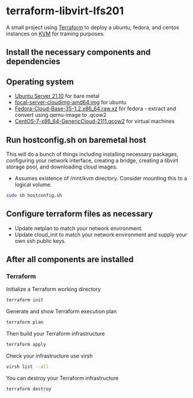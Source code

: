 # terraform-libvirt-lfs201

A small project using [Terraform](https://www.terraform.io/) to deploy a ubuntu, fedora, and centos instances on [KVM](https://wikipedia.org/wiki/KVM) for training purposes.

## Install the necessary components and dependencies

## Operating system

* [Ubuntu Server 21.10](https://releases.ubuntu.com/21.10/ubuntu-21.10-live-server-amd64.iso) for bare metal
* [focal-server-cloudimg-amd64.img](https://cloud-images.ubuntu.com/focal/current/focal-server-cloudimg-amd64.img) for ubuntu
* [Fedora-Cloud-Base-35-1.2.x86_64.raw.xz](https://download.fedoraproject.org/pub/fedora/linux/releases/35/Cloud/x86_64/images/Fedora-Cloud-Base-35-1.2.x86_64.raw.xz) for fedora - extract and convert using qemu-image to .qcow2
* [CentOS-7-x86_64-GenericCloud-2111.qcow2](https://cloud.centos.org/centos/7/images/CentOS-7-x86_64-GenericCloud-2111.qcow2) for virtual machines

## Run hostconfig.sh on baremetal host

This will do a bunch of things including installing necessary packages, configuring your network interface, creating a bridge, creating a libvirt storage pool, and downloading cloud images.

* Assumes existence of /mnt/kvm directory. Consider mounting this to a logical volume.

```bash
sudo sh hostconfig.sh
```

## Configure terraform files as necessary

* Update netplan to match your network environment.
* Update cloud_init to match your network environment and supply your own ssh public keys.

## After all components are installed

### Terraform

Initialize a Terraform working directory

```bash
terraform init
```

Generate and show Terraform execution plan

```bash
terraform plan
```

Then build your Terraform infrastructure

```bash
terraform apply
```

Check your infrastructure use virsh

```bash
virsh list --all
```

You can destroy your Terraform infrastructure

```bash
terraform destroy
```